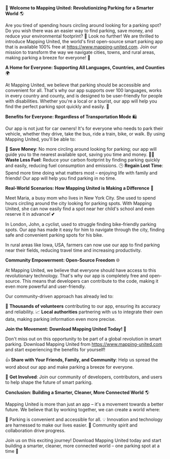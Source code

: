 🚀 **Welcome to Mapping United: Revolutionizing Parking for a Smarter World** 🌎

Are you tired of spending hours circling around looking for a parking spot? Do you wish there was an easier way to find parking, save money, and reduce your environmental footprint? 🤔 Look no further! We are thrilled to introduce Mapping United, the world's first open-source smart parking app that is available 100% free at https://www.mapping-united.com. Join our mission to transform the way we navigate cities, towns, and rural areas, making parking a breeze for everyone! 🌟

**A Home for Everyone: Supporting All Languages, Countries, and Counties** 🌍

At Mapping United, we believe that parking should be accessible and convenient for all. That's why our app supports over 100 languages, works in every country and county, and is designed to be user-friendly for people with disabilities. Whether you're a local or a tourist, our app will help you find the perfect parking spot quickly and easily. 🚗

**Benefits for Everyone: Regardless of Transportation Mode** 🛍️

Our app is not just for car owners! It's for everyone who needs to park their vehicle, whether they drive, take the bus, ride a train, bike, or walk. By using Mapping United, you'll be able to:

💸 **Save Money**: No more circling around looking for parking; our app will guide you to the nearest available spot, saving you time and money.
🚶‍♂️ **Waste Less Fuel**: Reduce your carbon footprint by finding parking quickly and easily, reducing fuel consumption and emissions.
🕒 **Regain Lost Time**: Spend more time doing what matters most – enjoying life with family and friends! Our app will help you find parking in no time.

**Real-World Scenarios: How Mapping United is Making a Difference** 🌟

Meet Maria, a busy mom who lives in New York City. She used to spend hours circling around the city looking for parking spots. With Mapping United, she can now easily find a spot near her child's school and even reserve it in advance! 💕

In London, John, a cyclist, used to struggle finding bike-friendly parking spots. Our app has made it easy for him to navigate through the city, finding safe and convenient parking spots for his bike.

In rural areas like Iowa, USA, farmers can now use our app to find parking near their fields, reducing travel time and increasing productivity.

**Community Empowerment: Open-Source Freedom** 🌐

At Mapping United, we believe that everyone should have access to this revolutionary technology. That's why our app is completely free and open-source. This means that developers can contribute to the code, making it even more powerful and user-friendly.

Our community-driven approach has already led to:

💬 **Thousands of volunteers** contributing to our app, ensuring its accuracy and reliability.
📈 **Local authorities** partnering with us to integrate their own data, making parking information even more precise.

**Join the Movement: Download Mapping United Today! 🎉**

Don't miss out on this opportunity to be part of a global revolution in smart parking. Download Mapping United from https://www.mapping-united.com and start experiencing the benefits for yourself!

👍 **Share with Your Friends, Family, and Community**: Help us spread the word about our app and make parking a breeze for everyone.

💪 **Get Involved**: Join our community of developers, contributors, and users to help shape the future of smart parking.

**Conclusion: Building a Smarter, Cleaner, More Connected World** 🌎

Mapping United is more than just an app – it's a movement towards a better future. We believe that by working together, we can create a world where:

🚗 Parking is convenient and accessible for all.
💡 Innovation and technology are harnessed to make our lives easier.
🌟 Community spirit and collaboration drive progress.

Join us on this exciting journey! Download Mapping United today and start building a smarter, cleaner, more connected world – one parking spot at a time 🚀